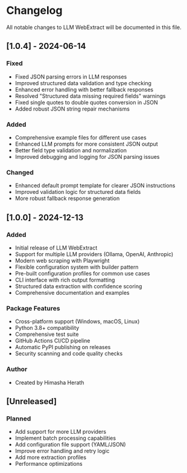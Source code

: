 # Changelog

All notable changes to LLM WebExtract will be documented in this file.

## [1.0.4] - 2024-06-14

### Fixed
- Fixed JSON parsing errors in LLM responses
- Improved structured data validation and type checking
- Enhanced error handling with better fallback responses
- Resolved "Structured data missing required fields" warnings
- Fixed single quotes to double quotes conversion in JSON
- Added robust JSON string repair mechanisms

### Added
- Comprehensive example files for different use cases
- Enhanced LLM prompts for more consistent JSON output
- Better field type validation and normalization
- Improved debugging and logging for JSON parsing issues

### Changed
- Enhanced default prompt template for clearer JSON instructions
- Improved validation logic for structured data fields
- More robust fallback response generation

## [1.0.0] - 2024-12-13

### Added
- Initial release of LLM WebExtract
- Support for multiple LLM providers (Ollama, OpenAI, Anthropic)
- Modern web scraping with Playwright
- Flexible configuration system with builder pattern
- Pre-built configuration profiles for common use cases
- CLI interface with rich output formatting
- Structured data extraction with confidence scoring
- Comprehensive documentation and examples

### Package Features
- Cross-platform support (Windows, macOS, Linux)
- Python 3.8+ compatibility
- Comprehensive test suite
- GitHub Actions CI/CD pipeline
- Automatic PyPI publishing on releases
- Security scanning and code quality checks

### Author
- Created by Himasha Herath

## [Unreleased]

### Planned
- Add support for more LLM providers
- Implement batch processing capabilities
- Add configuration file support (YAML/JSON)
- Improve error handling and retry logic
- Add more extraction profiles
- Performance optimizations 